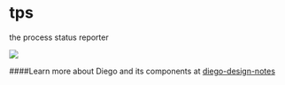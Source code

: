 tps
===

the process status reporter

![](http://i.imgur.com/G0MB1s4.png)

####Learn more about Diego and its components at [diego-design-notes](https://github.com/cloudfoundry-incubator/diego-design-notes)
